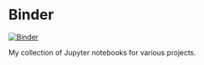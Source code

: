 # Binder
[![Binder](https://mybinder.org/badge_logo.svg)](https://mybinder.org/v2/gh/dhorvay/binder/HEAD)

My collection of Jupyter notebooks for various projects.
